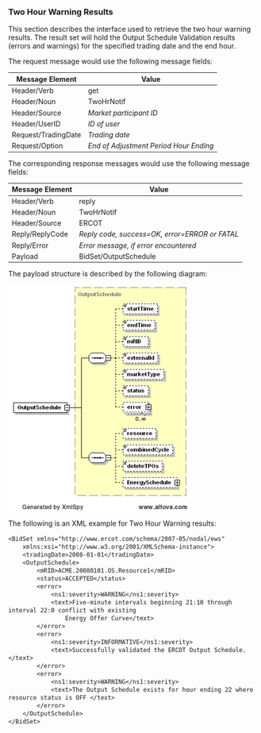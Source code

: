 ### Two Hour Warning Results

This section describes the interface used to retrieve the two hour
warning results. The result set will hold the Output Schedule
Validation results (errors and warnings) for the specified trading
date and the end hour.

The request message would use the following message fields:

| <span class="mark">Message Element</span> | <span class="mark">Value</span>        |
|-------------------------------------------|----------------------------------------|
| Header/Verb                               | get                                    |
| Header/Noun                               | TwoHrNotif                             |
| Header/Source                             | *Market participant ID*                |
| Header/UserID                             | *ID of user*                           |
| Request/TradingDate                       | *Trading date*                         |
| Request/Option                            | *End of Adjustment Period Hour Ending* |

The corresponding response messages would use the following message
fields:

| <span class="mark">Message Element</span> | <span class="mark">Value</span>                |
|-------------------------------------------|------------------------------------------------|
| Header/Verb                               | reply                                          |
| Header/Noun                               | TwoHrNotif                                     |
| Header/Source                             | ERCOT                                          |
| Reply/ReplyCode                           | *Reply code, success=OK, error=ERROR or FATAL* |
| Reply/Error                               | *Error message, if error encountered*          |
| Payload                                   | BidSet/OutputSchedule                          |

The payload structure is described by the following diagram:

![OutputSchedule Structure](../Images/OutputSchedule_Structure.png)

The following is an XML example for Two Hour Warning results:

~~~
<BidSet xmlns="http://www.ercot.com/schema/2007-05/nodal/ews"
    xmlns:xsi="http://www.w3.org/2001/XMLSchema-instance">
    <tradingDate>2008-01-01</tradingDate>
    <OutputSchedule>
        <mRID>ACME.20080101.OS.Resource1</mRID>
        <status>ACCEPTED</status>
        <error>
            <ns1:severity>WARNING</ns1:severity>
            <text>Five-minute intervals beginning 21:10 through interval 22:0 conflict with existing
                Energy Offer Curve</text>
        </error>
        <error>
            <ns1:severity>INFORMATIVE</ns1:severity>
            <text>Successfully validated the ERCOT Output Schedule.</text>
        </error>
        <error>
            <ns1:severity>WARNING</ns1:severity>
            <text>The Output Schedule exists for hour ending 22 where resource status is OFF </text>
        </error>
    </OutputSchedule>
</BidSet>
~~~


